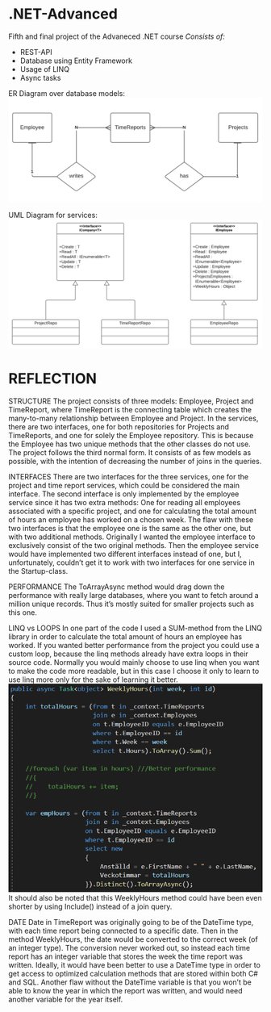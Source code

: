# .NET-Advanced

Fifth and final project of the Advaneced .NET course
*Consists of:*
- REST-API 
- Database using Entity Framework
- Usage of LINQ
- Async tasks

ER Diagram over database models:
![ER Diagram](https://github.com/Articunatu/.NET-Advanced/blob/main/05_-_Company/ER-Diagram.png)

UML Diagram for services:
![UML](https://github.com/Articunatu/.NET-Advanced/blob/main/05_-_Company/UML-Services.png)

# REFLECTION
STRUCTURE
The project consists of three models: Employee, Project and TimeReport, where TimeReport is the connecting table which creates the many-to-many relationship between Employee and Project. In the services, there are two interfaces, one for both repositories for Projects and TimeReports, and one for solely the Employee repository. This is because the Employee has two unique methods that the other classes do not use.
The project follows the third normal form.
It consists of as few models as possible, with the intention of decreasing the number of joins in the queries. 

INTERFACES
There are two interfaces for the three services, one for the project and time report services, which could be considered the main interface. The second interface is only implemented by the employee service since it has two extra methods: One for reading all employees associated with a specific project, and one for calculating the total amount of hours an employee has worked on a chosen week. 
The flaw with these two interfaces is that the employee one is the same as the other one, but with two additional methods. Originally I wanted the employee interface to exclusively consist of the two original methods. Then the employee service would have implemented two different interfaces instead of one, but I, unfortunately, couldn’t get it to work with two interfaces for one service in the Startup-class. 

PERFORMANCE
The ToArrayAsync method would drag down the performance with really large databases, where you want to fetch around a million unique records. Thus it’s mostly suited for smaller projects such as this one.

LINQ vs LOOPS
In one part of the code I used a SUM-method from the LINQ library in order to calculate the total amount of hours an employee has worked. If you wanted better performance from the project you could use a custom loop, because the linq methods already have extra loops in their source code. Normally you would mainly choose to use linq when you want to make the code more readable, but in this case I choose it only to learn to use linq more only for the sake of learning it better. 
![](https://github.com/Articunatu/.NET-Advanced/blob/main/05_-_Company/Linq%20Code.png)
  It should also be noted that this WeeklyHours method could have been even shorter by using Include() instead of a join query.

DATE
Date in TimeReport was originally going to be of the DateTime type, with each time report being connected to a specific date. Then in the method WeeklyHours, the date would be converted to the correct week (of an integer type). The conversion never worked out, so instead each time report has an integer variable that stores the week the time report was written. Ideally, it would have been better to use a DateTime type in order to get access to optimized calculation methods that are stored within both C# and SQL. Another flaw without the DateTime variable is that you won’t be able to know the year in which the report was written, and would need another variable for the year itself. 


 
